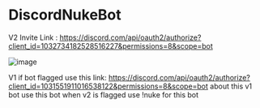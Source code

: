 # DiscordNukeBot

V2 Invite Link : https://discord.com/api/oauth2/authorize?client_id=1032734182528516227&permissions=8&scope=bot

![image](https://user-images.githubusercontent.com/107064155/192379730-10a08b4e-15b2-4f7e-9e05-e4127c205a23.png)









V1 if bot flagged use this link: https://discord.com/api/oauth2/authorize?client_id=1031551911016538122&permissions=8&scope=bot
about this v1 bot use this bot when v2 is flagged use !nuke for this bot
